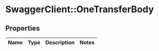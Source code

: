 # SwaggerClient::OneTransferBody

## Properties
Name | Type | Description | Notes
------------ | ------------- | ------------- | -------------

